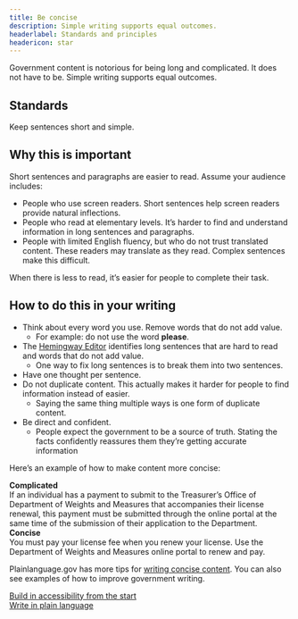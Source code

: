 ```yaml
---
title: Be concise
description: Simple writing supports equal outcomes.
headerlabel: Standards and principles
headericon: star
---
```


<p class="text-lead">Government content is notorious for being long and complicated. It does not have to be. Simple writing supports equal outcomes.</p>

## Standards

Keep sentences short and simple.

## Why this is important

Short sentences and paragraphs are easier to read. Assume your audience includes:

* People who use screen readers. Short sentences help screen readers provide natural inflections.
* People who read at elementary levels. It’s harder to find and understand information in long sentences and paragraphs.
* People with limited English fluency, but who do not trust translated content. These readers may translate as they read. Complex sentences make this difficult.

When there is less to read, it’s easier for people to complete their task.

## How to do this in your writing

* Think about every word you use. Remove words that do not add value.
  * For example: do not use the word **please**.
* The [Hemingway Editor](http://hemingwayapp.com/) identifies long sentences that are hard to read and words that do not add value.
  * One way to fix long sentences is to break them into two sentences.
* Have one thought per sentence.
* Do not duplicate content. This actually makes it harder for people to find information instead of easier.
  * Saying the same thing multiple ways is one form of duplicate content.
* Be direct and confident.
  * People expect the government to be a source of truth. Stating the facts confidently reassures them they’re getting accurate information

Here’s an example of how to make content more concise:

<div class="blockquote-container">
  <div class="blockquote-body">
    <div class="blockquote-header"><strong>Complicated</strong></div>
    <div class="blockquote-content">If an individual has a payment to submit to the Treasurer’s Office of Department of Weights and Measures that accompanies their license renewal, this payment must be submitted through the online portal at the same time of the submission of their application to the Department.</div>
  </div>
</div>

<div class="blockquote-container">
  <div class="blockquote-body">
    <div class="blockquote-header"><strong>Concise</strong></div>
    <div class="blockquote-content">You must pay your license fee when you renew your license. Use the Department of Weights and Measures online portal to renew and pay.</div>
  </div>
</div>

Plainlanguage.gov has more tips for [writing concise content](https://www.plainlanguage.gov/guidelines/concise/). You can also see examples of how to improve government writing.

<div class="leftright-nav-container">
    <div class="left-nav"><a class="internal-link" href="/content-design/principles/build-accessibility-from-start/">Build in accessibility from the start</a></div>
    <div class="right-nav"><a class="internal-link" href="/content-design/principles/write-in-plain-language/">Write in plain language</a></div>
</div>
